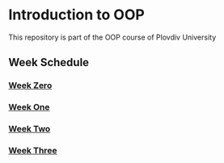 # Introduction to OOP
This repository is part of the OOP course of Plovdiv University

## Week Schedule
### [Week Zero](https://github.com/pkyurkchiev/oop/tree/master/documentations/exercise_0.md)
### [Week One](https://github.com/pkyurkchiev/oop/tree/master/documentations/exercise_1.md)
### [Week Two](https://github.com/pkyurkchiev/oop/tree/master/documentations/exercise_2.md)
### [Week Three](https://github.com/pkyurkchiev/oop/tree/master/documentations/exercise_3.md)